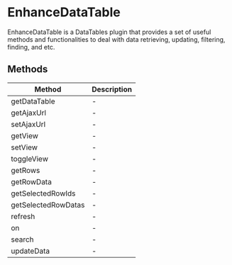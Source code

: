 # EnhanceDataTable
EnhanceDataTable is a DataTables plugin that provides a set of useful methods and functionalities to deal with data retrieving, updating, filtering, finding, and etc.

## Methods

<table>
  <thead>
    <tr>
      <th>Method</th>
      <th>Description</th>
    </tr>
  </thead>
  <tbody>
    <tr>
      <td>getDataTable</td>
      <td>-</td>
    </tr>
    <tr>
      <td>getAjaxUrl</td>
      <td>-</td>
    </tr>
    <tr>
      <td>setAjaxUrl</td>
      <td>-</td>
    </tr>
    <tr>
      <td>getView</td>
      <td>-</td>
    </tr>
    <tr>
      <td>setView</td>
      <td>-</td>
    </tr>
    <tr>
      <td>toggleView</td>
      <td>-</td>
    </tr>
    <tr>
      <td>getRows</td>
      <td>-</td>
    </tr>
    <tr>
      <td>getRowData</td>
      <td>-</td>
    </tr>
    <tr>
      <td>getSelectedRowIds</td>
      <td>-</td>
    </tr>
    <tr>
      <td>getSelectedRowDatas</td>
      <td>-</td>
    </tr>
    <tr>
      <td>refresh</td>
      <td>-</td>
    </tr>
    <tr>
      <td>on</td>
      <td>-</td>
    </tr>
    <tr>
      <td>search</td>
      <td>-</td>
    </tr>
    <tr>
      <td>updateData</td>
      <td>-</td>
    </tr>
  </tbody>
</table>
